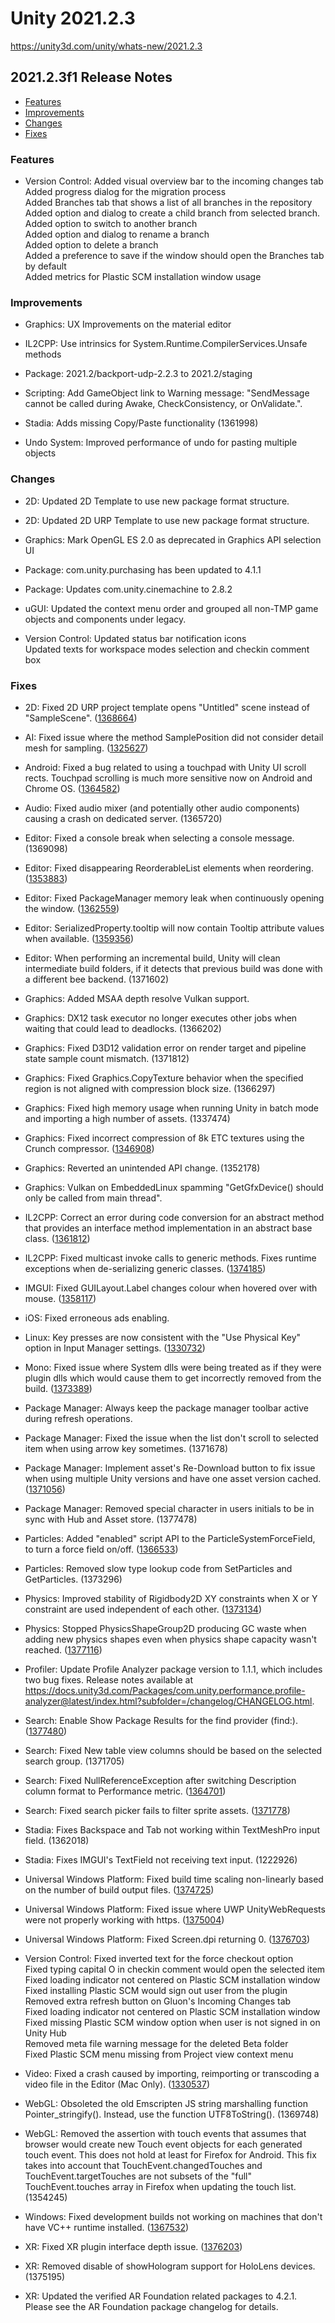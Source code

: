 # Unity 2021.2.3

https://unity3d.com/unity/whats-new/2021.2.3

## 2021.2.3f1 Release Notes

- [Features](#features)
- [Improvements](#improvements)
- [Changes](#changes)
- [Fixes](#fixes)


### Features

*   Version Control: Added visual overview bar to the incoming changes tab  
    Added progress dialog for the migration process  
    Added Branches tab that shows a list of all branches in the repository  
    Added option and dialog to create a child branch from selected branch.  
    Added option to switch to another branch  
    Added option and dialog to rename a branch  
    Added option to delete a branch  
    Added a preference to save if the window should open the Branches tab by default  
    Added metrics for Plastic SCM installation window usage

### Improvements

*   Graphics: UX Improvements on the material editor
    
*   IL2CPP: Use intrinsics for System.Runtime.CompilerServices.Unsafe methods
    
*   Package: 2021.2/backport-udp-2.2.3 to 2021.2/staging
    
*   Scripting: Add GameObject link to Warning message: "SendMessage cannot be called during Awake, CheckConsistency, or OnValidate.".
    
*   Stadia: Adds missing Copy/Paste functionality (1361998)
    
*   Undo System: Improved performance of undo for pasting multiple objects
    

### Changes

*   2D: Updated 2D Template to use new package format structure.
    
*   2D: Updated 2D URP Template to use new package format structure.
    
*   Graphics: Mark OpenGL ES 2.0 as deprecated in Graphics API selection UI
    
*   Package: com.unity.purchasing has been updated to 4.1.1
    
*   Package: Updates com.unity.cinemachine to 2.8.2
    
*   uGUI: Updated the context menu order and grouped all non-TMP game objects and components under legacy.
    
*   Version Control: Updated status bar notification icons  
    Updated texts for workspace modes selection and checkin comment box
    

### Fixes

*   2D: Fixed 2D URP project template opens "Untitled" scene instead of "SampleScene". ([1368664](https://issuetracker.unity3d.com/issues/2d-urp-project-template-opens-untitled-scene-instead-of-samplescene))
    
*   AI: Fixed issue where the method SamplePosition did not consider detail mesh for sampling. ([1325627](https://issuetracker.unity3d.com/issues/for-some-positions-of-maxdistance-navmesh-dot-sampleposition-returns-a-point-not-on-the-nav-mesh))
    
*   Android: Fixed a bug related to using a touchpad with Unity UI scroll rects. Touchpad scrolling is much more sensitive now on Android and Chrome OS. ([1364582](https://issuetracker.unity3d.com/issues/chrome-os-touchpad-scrolling-does-not-work-well-with-unity-ui-scroll-rects))
    
*   Audio: Fixed audio mixer (and potentially other audio components) causing a crash on dedicated server. (1365720)
    
*   Editor: Fixed a console break when selecting a console message. (1369098)
    
*   Editor: Fixed disappearing ReorderableList elements when reordering. ([1353883](https://issuetracker.unity3d.com/issues/elements-of-large-2d-slash-3d-arrays-disappear-when-reordering))
    
*   Editor: Fixed PackageManager memory leak when continuously opening the window. ([1362559](https://issuetracker.unity3d.com/issues/packagemanager-memory-leak-when-continuously-opening-the-window))
    
*   Editor: SerializedProperty.tooltip will now contain Tooltip attribute values when available. ([1359356](https://issuetracker.unity3d.com/issues/tooltip-is-not-shown-in-the-inspector-when-a-field-is-generated-with-guicontent))
    
*   Editor: When performing an incremental build, Unity will clean intermediate build folders, if it detects that previous build was done with a different bee backend. (1371602)
    
*   Graphics: Added MSAA depth resolve Vulkan support.
    
*   Graphics: DX12 task executor no longer executes other jobs when waiting that could lead to deadlocks. (1366202)
    
*   Graphics: Fixed D3D12 validation error on render target and pipeline state sample count mismatch. (1371812)
    
*   Graphics: Fixed Graphics.CopyTexture behavior when the specified region is not aligned with compression block size. (1366297)
    
*   Graphics: Fixed high memory usage when running Unity in batch mode and importing a high number of assets. (1337474)
    
*   Graphics: Fixed incorrect compression of 8k ETC textures using the Crunch compressor. ([1346908](https://issuetracker.unity3d.com/issues/textures-compressed-with-rgb-crunched-etc-on-android-get-corrupted))
    
*   Graphics: Reverted an unintended API change. (1352178)
    
*   Graphics: Vulkan on EmbeddedLinux spamming "GetGfxDevice() should only be called from main thread".
    
*   IL2CPP: Correct an error during code conversion for an abstract method that provides an interface method implementation in an abstract base class. ([1361812](https://issuetracker.unity3d.com/issues/different-console-errors-are-thrown-on-every-new-build-using-il2cpp-stripping-engine-with-low-stripping-enabled))
    
*   IL2CPP: Fixed multicast invoke calls to generic methods. Fixes runtime exceptions when de-serializing generic classes. ([1374185](https://issuetracker.unity3d.com/issues/il2cpp-system-dot-runtime-dot-serialization-dot-formatters-dot-binaryformatter-doesnt-work-when-project-is-build-with-il2cpp-scripting-backend))
    
*   IMGUI: Fixed GUILayout.Label changes colour when hovered over with mouse. ([1358117](https://issuetracker.unity3d.com/issues/guilayout-dot-label-changes-colour-when-hovered-over-with-mouse))
    
*   iOS: Fixed erroneous ads enabling.
    
*   Linux: Key presses are now consistent with the "Use Physical Key" option in Input Manager settings. ([1330732](https://issuetracker.unity3d.com/issues/input-not-registered-when-using-a-non-english-keyboard-layout-on-linux))
    
*   Mono: Fixed issue where System dlls were being treated as if they were plugin dlls which would cause them to get incorrectly removed from the build. ([1373389](https://issuetracker.unity3d.com/issues/microsoft-dot-extensions-dot-logging-nuget-package-causes-errors-in-console-when-built-into-uwp-with-net-standard-2-dot-1))
    
*   Package Manager: Always keep the package manager toolbar active during refresh operations.
    
*   Package Manager: Fixed the issue when the list don't scroll to selected item when using arrow key sometimes. (1371678)
    
*   Package Manager: Implement asset's Re-Download button to fix issue when using multiple Unity versions and have one asset version cached. ([1371056](https://issuetracker.unity3d.com/issues/cant-download-specific-unitypackage-when-theres-already-one-cached))
    
*   Package Manager: Removed special character in users initials to be in sync with Hub and Asset store. (1377478)
    
*   Particles: Added "enabled" script API to the ParticleSystemForceField, to turn a force field on/off. ([1366533](https://issuetracker.unity3d.com/issues/particlesystemforcefield-doesnt-have-enabled-property))
    
*   Particles: Removed slow type lookup code from SetParticles and GetParticles. (1373296)
    
*   Physics: Improved stability of Rigidbody2D XY constraints when X or Y constraint are used independent of each other. ([1373134](https://issuetracker.unity3d.com/issues/unexpected-behaviour-from-2d-physics-when-y-constraint-is-locked))
    
*   Physics: Stopped PhysicsShapeGroup2D producing GC waste when adding new physics shapes even when physics shape capacity wasn't reached. ([1377116](https://issuetracker.unity3d.com/issues/physicsshapegroup2d-string-dot-format-gc-allocation))
    
*   Profiler: Update Profile Analyzer package version to 1.1.1, which includes two bug fixes. Release notes available at https://docs.unity3d.com/Packages/com.unity.performance.profile-analyzer@latest/index.html?subfolder=/changelog/CHANGELOG.html.
    
*   Search: Enable Show Package Results for the find provider (find:). ([1377480](https://issuetracker.unity3d.com/issues/searching-with-wantmoreresult-and-show-package-results-doesnt-actually-search-in-packages))
    
*   Search: Fixed New table view columns should be based on the selected search group. (1371705)
    
*   Search: Fixed NullReferenceException after switching Description column format to Performance metric. ([1364701](https://issuetracker.unity3d.com/issues/search-nullreferenceexception-after-switching-description-column-format-to-performance-metric))
    
*   Search: Fixed search picker fails to filter sprite assets. ([1371778](https://issuetracker.unity3d.com/issues/search-search-picker-fails-to-filter-sprite-assets))
    
*   Stadia: Fixes Backspace and Tab not working within TextMeshPro input field. (1362018)
    
*   Stadia: Fixes IMGUI's TextField not receiving text input. (1222926)
    
*   Universal Windows Platform: Fixed build time scaling non-linearly based on the number of build output files. ([1374725](https://issuetracker.unity3d.com/issues/project-takes-forever-to-build-to-uwp))
    
*   Universal Windows Platform: Fixed issue where UWP UnityWebRequests were not properly working with https. ([1375004](https://issuetracker.unity3d.com/issues/unitywebrequest-fails-on-uwp-with-https))
    
*   Universal Windows Platform: Fixed Screen.dpi returning 0. ([1376703](https://issuetracker.unity3d.com/issues/screen-dot-dpi-returns-0-on-uwp))
    
*   Version Control: Fixed inverted text for the force checkout option  
    Fixed typing capital O in checkin comment would open the selected item  
    Fixed loading indicator not centered on Plastic SCM installation window  
    Fixed installing Plastic SCM would sign out user from the plugin  
    Removed extra refresh button on Gluon's Incoming Changes tab  
    Fixed loading indicator not centered on Plastic SCM installation window  
    Fixed missing Plastic SCM window option when user is not signed in on Unity Hub  
    Removed meta file warning message for the deleted Beta folder  
    Fixed Plastic SCM menu missing from Project view context menu
    
*   Video: Fixed a crash caused by importing, reimporting or transcoding a video file in the Editor (Mac Only). ([1330537](https://issuetracker.unity3d.com/issues/importing-an-mp4-or-mov-crashes-the-apple-silicon-mac-editor))
    
*   WebGL: Obsoleted the old Emscripten JS string marshalling function Pointer\_stringify(). Instead, use the function UTF8ToString(). (1369748)
    
*   WebGL: Removed the assertion with touch events that assumes that browser would create new Touch event objects for each generated touch event. This does not hold at least for Firefox for Android. This fix takes into account that TouchEvent.changedTouches and TouchEvent.targetTouches are not subsets of the "full" TouchEvent.touches array in Firefox when updating the touch list. (1354245)
    
*   Windows: Fixed development builds not working on machines that don't have VC++ runtime installed. ([1367532](https://issuetracker.unity3d.com/issues/winpixeventruntime-dot-dll-dependencies-are-not-included-when-a-windows-standalone-development-build-is-built))
    
*   XR: Fixed XR plugin interface depth issue. ([1376203](https://issuetracker.unity3d.com/issues/severe-flickering-in-unity-2020-dot-3-21f1-with-openxr-on-hl2))
    
*   XR: Removed disable of showHologram support for HoloLens devices. (1375195)
    
*   XR: Updated the verified AR Foundation related packages to 4.2.1. Please see the AR Foundation package changelog for details.
